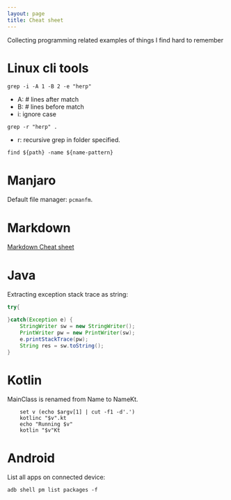 ```yaml
---
layout: page
title: Cheat sheet
---
```


Collecting programming related examples of things I find hard to remember

# Linux cli tools

`grep -i -A 1 -B 2 -e "herp"`

- A: # lines after match
- B: # lines before match
- i: ignore case

`grep -r "herp" .`

- r: recursive grep in folder specified.


`find ${path} -name ${name-pattern}`

# Manjaro

Default file manager: `pcmanfm`.

# Markdown
[Markdown Cheat sheet](https://github.com/adam-p/markdown-here/wiki/Markdown-Cheatsheet)


# Java


Extracting exception stack trace as string:

```java
try{

}catch(Exception e) {
    StringWriter sw = new StringWriter();
    PrintWriter pw = new PrintWriter(sw);
    e.printStackTrace(pw);
    String res = sw.toString();
}
```


# Kotlin

MainClass is renamed from Name to NameKt.

```
    set v (echo $argv[1] | cut -f1 -d'.')
    kotlinc "$v".kt
    echo "Running $v"
    kotlin "$v"Kt
```

# Android
List all apps on connected device:

`adb shell pm list packages -f`

